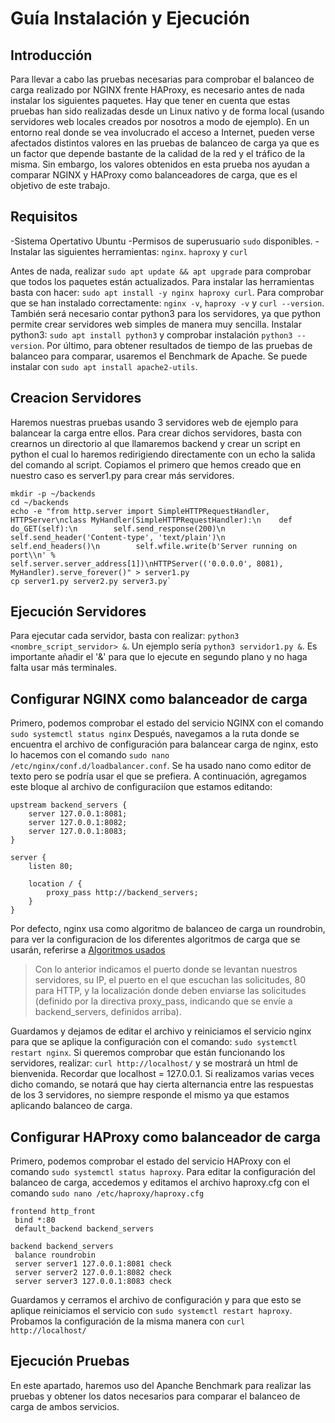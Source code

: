 # Guía Instalación y Ejecución

## Introducción
  Para llevar a cabo las pruebas necesarias para comprobar el balanceo de carga realizado por NGINX frente HAProxy, es necesario antes de nada instalar los siguientes paquetes. Hay que tener en cuenta que estas pruebas han sido realizadas desde un Linux nativo y de forma local (usando servidores web locales creados por nosotros a modo de 
  ejemplo). En un entorno real donde se vea involucrado el acceso a Internet, pueden verse afectados distintos valores en las pruebas de balanceo de carga ya que es un factor que depende bastante de la calidad de la red y el tráfico de la misma. Sin embargo, los valores obtenidos en esta prueba nos ayudan a comparar NGINX y HAProxy como 
  balanceadores de carga, que es el objetivo de este trabajo.

## Requisitos
  -Sistema Opertativo Ubuntu
  -Permisos de superusuario `sudo` disponibles.
  -Instalar las siguientes herramientas: `nginx`. `haproxy` y `curl` 

  Antes de nada, realizar `sudo apt update && apt upgrade` para comprobar que todos los paquetes están actualizados.
  Para instalar las herramientas basta con hacer: `sudo apt install -y nginx haproxy curl`. Para comprobar que se han instalado correctamente: `nginx -v`, `haproxy -v` y `curl --version`.
  También será necesario contar python3 para los servidores, ya que python permite crear servidores web simples de manera muy sencilla. Instalar python3: `sudo apt install python3` y comprobar instalación `python3 --version`.
  Por último, para obtener resultados de tiempo de las pruebas de balanceo para comparar, usaremos  el Benchmark de Apache. Se puede instalar con `sudo apt install apache2-utils`.


## Creacion Servidores
 Haremos nuestras pruebas usando 3 servidores web de ejemplo para balancear la carga entre ellos. Para crear dichos servidores, basta con crearnos un directorio al que llamaremos backend y crear un script en python el cual lo haremos redirigiendo directamente con un echo la salida del comando al script. Copiamos el primero que hemos
 creado que en nuestro caso es server1.py para crear más servidores.
 
```
mkdir -p ~/backends
cd ~/backends
echo -e "from http.server import SimpleHTTPRequestHandler, HTTPServer\nclass MyHandler(SimpleHTTPRequestHandler):\n    def do_GET(self):\n        self.send_response(200)\n        self.send_header('Content-type', 'text/plain')\n        self.end_headers()\n        self.wfile.write(b'Server running on port\\n' %  
self.server.server_address[1])\nHTTPServer(('0.0.0.0', 8081), MyHandler).serve_forever()" > server1.py
cp server1.py server2.py server3.py`
```

## Ejecución Servidores
  Para ejecutar cada servidor, basta con realizar:  `python3 <nombre_script_servidor> &`. Un ejemplo sería `python3 servidor1.py &`. Es importante añadir el '&' para que lo ejecute en segundo plano y no haga falta usar más terminales. 


## Configurar NGINX como balanceador de carga
  Primero, podemos comprobar el estado del servicio NGINX con el comando `sudo systemctl status nginx` 
  Después, navegamos a la ruta donde se encuentra el archivo de configuración para balancear carga de nginx, esto lo hacemos con el comando `sudo nano /etc/nginx/conf.d/loadbalancer.conf`. Se ha usado nano como editor de texto pero se podría usar el que se prefiera. 
  A continuación, agregamos este bloque al archivo de configuraciíon que estamos editando:
  
```
upstream backend_servers {
    server 127.0.0.1:8081;
    server 127.0.0.1:8082;
    server 127.0.0.1:8083;
}

server {
    listen 80;

    location / {
        proxy_pass http://backend_servers;
    }
}
```
  Por defecto, nginx usa como algoritmo de balanceo de carga un roundrobin, para ver la configuracion de los diferentes algoritmos de carga que se usarán, referirse a [Algoritmos usados](./AlgoritmosCarga)
> Con lo anterior indicamos el puerto donde se levantan nuestros servidores, su IP, el puerto en el que escuchan las solicitudes, 80 para HTTP, y la localización donde deben enviarse las solicitudes (definido por la directiva proxy_pass, indicando que se envíe a backend_servers, definidos arriba).

  Guardamos y dejamos de editar el archivo y reiniciamos el servicio nginx para que se aplique la configuración con el comando: `sudo systemctl restart nginx`. Si queremos comprobar que están funcionando los servidores, realizar: `curl http://localhost/` y se mostrará   un html de bienvenida. Recordar que localhost = 127.0.0.1.
  Si realizamos varias veces dicho comando, se notará que hay cierta alternancia entre las respuestas de los 3 servidores, no siempre responde el mismo ya que estamos aplicando balanceo de carga. 

  ## Configurar HAProxy  como balanceador de carga
   Primero, podemos comprobar el estado del servicio HAProxy con el comando  `sudo systemctl status haproxy`. Para editar la configuración del balanceo de carga, accedemos y editamos el archivo haproxy.cfg con el comando `sudo nano /etc/haproxy/haproxy.cfg` 

   ```
frontend http_front
    bind *:80
    default_backend backend_servers

backend backend_servers
    balance roundrobin
    server server1 127.0.0.1:8081 check
    server server2 127.0.0.1:8082 check
    server server3 127.0.0.1:8083 check

   ```
  Guardamos y cerramos el archivo de configuración y para que esto se aplique reiniciamos el servicio con `sudo systemctl restart haproxy`. Probamos la configuración de la misma manera con `curl http://localhost/`

  ## Ejecución Pruebas
  En este apartado, haremos uso del Apanche Benchmark para realizar las pruebas y obtener los datos necesarios para comparar el balanceo de carga de ambos servicios. 

  
  






















   
   
